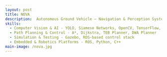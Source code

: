 ```yaml
---
layout: post
title: NOVA
description:  Autonomous Ground Vehicle – Navigation & Perception System - As part of Project MANAS, a 25-member interdisciplinary undergraduate student team at MIT Manipal specializing in AI and robotics for autonomous systems, developed an integrated navigation and perception pipeline for an autonomous ground vehicle. Combined real-time goal generation, path planning, and human identification capabilities to enable robust operation in dynamic environments. Implemented YOLO-based person detection and Siamese network–driven face recognition using dashcam footage for target tracking. Designed and tested goal generation algorithms responsive to mission objectives and environmental constraints, and implemented real-time path planning for collision-free navigation. Validated system performance through simulation and on-vehicle trials, achieving improved obstacle avoidance efficiency and mission success rates.
skills: 
  - Computer Vision & AI - YOLO, Siamese Networks, OpenCV, TensorFlow, PyTorch
  - Path Planning & Control - A*, Dijkstra, TEB Planner, DWA Planner
  - Simulation & Testing - Gazebo, ROS-based control stack
  - Embedded & Robotics Platforms - ROS, Python, C++
main-image: /nova.jpg
---
```


